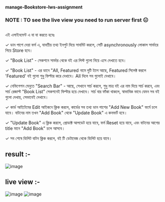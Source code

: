 #### manage-Bookstore-lws-assignment
### NOTE : TO see the live view you need to run server first 😐
## 

এই এসাইনমেন্ট এ যা যা করতে হবেঃ

✓ ডান পাশে দেয়া ফর্ম এ, যাবতীয় তথ্য ইনপুট দিয়ে সাবমিট করলে, সেটি asynchronously লোকাল সার্ভারে গিয়ে Store হবে।

✓ "Book List" - সেকশনে সার্ভার থেকে বই এর লিস্ট গুলো নিয়ে এসে দেখাতে হবে।

✓ "Book List" - এর ডানে "All, Featured নামে দুটি ট্যাগ আছে, Featured সিলেক্ট করলে 'Featured' বই গুলো শুধু ফিল্টার করে দেখাবে। All দিলে সব গুলোই দেখাবে।

✓ নেভিগেশন মেনুতে "Search Bar" - আছে, সেখানে সার্চ করলে, শুধু মাত্র বই এর নাম দিয়ে সার্চ করবে, এবং সার্চ রেজাল্ট "Book List" সেকশনেই ফিল্টার হয়ে দেখাবে। সার্চ বার ফাঁকা থাকলে, স্বাভাবিক ভাবে যেমন সব বই গুলো দেখায়, সেভাবেই দেখাবে।

✓ কার্ড আইটেমের Edit আইকনে ক্লিক করলে, কার্ডের সব তথ্য ডান পাশের "Add New Book" ফর্মে চলে যাবে। বাটনের নাম তখন "Add Book" থেকে "Update Book" এ কনভার্ট হবে।

✓ "Update Book" এ ক্লিক করলে, প্রোডাক্ট আপডেট হয়ে যাবে, ফর্ম Reset হয়ে যাবে, এবং বাটনের আগের title মানে "Add Book" চলে আসবে।

✓ সব শেষে ডিলিট বাটন ক্লিক করলে, বই টি ডেটাবেজ থেকে ডিলিট হয়ে যাবে।
##
## result :-
![image](https://user-images.githubusercontent.com/91984650/229033306-b8ae1533-0a6a-4850-97c3-a0d27ef4d296.png)
## live view :-
![image](https://user-images.githubusercontent.com/91984650/229033628-08ffe1ec-2b58-41eb-a8dd-e0f9908c3e3f.png)
![image](https://user-images.githubusercontent.com/91984650/229033674-97565026-782f-442e-ae78-f18be09b4a93.png)
